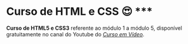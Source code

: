 # Curso de HTML e CSS 😍 *** 

**Curso de HTML5 e CSS3** referente ao módulo 1 a módulo 5, disponível gratuitamente no canal do Youtube do [*Curso em Vídeo*](https://www.youtube.com/c/CursoemV%C3%ADdeo).
